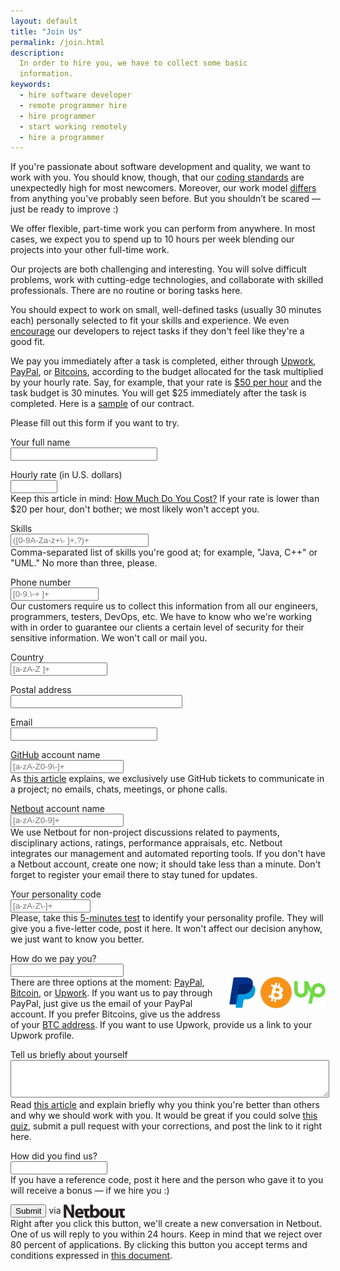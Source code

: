 ```yaml
---
layout: default
title: "Join Us"
permalink: /join.html
description:
  In order to hire you, we have to collect some basic
  information.
keywords:
  - hire software developer
  - remote programmer hire
  - hire programmer
  - start working remotely
  - hire a programmer
---
```


If you're passionate about software development
and quality, we want to work with you. You should know,
though, that our [coding standards](http://www.yegor256.com/2014/08/13/strict-code-quality-control.html)
are unexpectedly high for most newcomers. Moreover, our work model
[differs](http://www.yegor256.com/2014/04/17/how-xdsd-is-different.html)
from anything you've probably seen before. But you
shouldn’t be scared &mdash; just be ready to improve :)

We offer flexible, part-time work you can perform
from anywhere. In most cases, we expect you to spend up
to 10 hours per week blending our projects into your other full-time work.

Our projects are both challenging and interesting. You
will solve difficult problems, work with cutting-edge technologies,
and collaborate with skilled professionals. There are no
routine or boring tasks here.

You should expect to work on small, well-defined tasks
(usually 30 minutes each) personally selected to fit your
skills and experience. We even [encourage](http://www.yegor256.com/2014/04/13/no-obligations-principle.html)
our developers to reject
tasks if they don't feel like they're a good fit.

We pay you immediately after a task is completed, either
through [Upwork](http://www.upwork.com), [PayPal](http://www.paypal.com),
or [Bitcoins](https://bitcoin.org/en/),
according to the budget allocated for the task multiplied by your hourly rate.
Say, for example, that your rate is [$50 per hour](http://www.yegor256.com/2014/10/29/how-much-do-you-cost.html)
and the task budget is 30 minutes.
You will get $25 immediately after the task is completed. Here is a
[sample](/engineer.pdf) of our contract.

Please fill out this form if you want to try.

<form name="form" id="form" data-ng-submit="submit('#form');">
  <p>
    <label>Your full name</label>
    <br/>
    <input name="name" style="width:17em" tabindex="1"
      maxlength="100" data-ng-model="name" required/>
  </p>
  <p>
    <label>Hourly rate (in U.S. dollars)</label>
    <br/>
    <input name="rate" type="number" tabindex="2"
      style="width:5em" data-ng-model="rate" required/><br/>
    <span class="help">Keep this article in mind:
    <a href="http://www.yegor256.com/2014/10/29/how-much-do-you-cost.html">How Much Do You Cost?</a>
    If your rate is lower than $20 per hour, don't bother; we most
    likely won't accept you.</span>
  </p>
  <p>
    <label>Skills</label>
    <br/>
    <input name="skills" tabindex="3"
      pattern="([0-9A-Za-z+\- ]+,?)+" placeholder="([0-9A-Za-z+\- ]+,?)+"
      style="width:16em" maxlength="150" data-ng-model="skills" required/><br/>
    <span class="help">Comma-separated list of skills you're good at; for example,
    "Java, C++" or "UML." No more than three, please.</span>
  </p>
  <p>
    <label>Phone number</label>
    <br/>
    <input name="phone" style="width:10em" tabindex="4"
      pattern="[0-9.\-+ ]+" placeholder="[0-9.\-+ ]+"
      maxlength="20" data-ng-model="phone" required/><br/>
    <span class="help">Our customers require us to collect this information
    from all our engineers, programmers, testers, DevOps, etc. We have
    to know who we're working with in order to guarantee our clients
    a certain level of security for their sensitive information. We won't
    call or mail you.</span>
  </p>
  <p>
    <label>Country</label>
    <br/>
    <input name="country" style="width:11em" tabindex="5"
      pattern="[a-zA-Z ]+" placeholder="[a-zA-Z ]+"
      maxlength="50" data-ng-model="country" required/>
  </p>
  <p>
    <label>Postal address</label>
    <br/>
    <input name="address" style="width:20em" tabindex="6"
      maxlength="150" data-ng-model="address" required/>
  </p>
  <p>
    <label>Email</label>
    <br/>
    <input name="email" type="email" tabindex="7"
      style="width:17em" maxlength="100" data-ng-model="email" required/>
  </p>
  <p>
    <label><a href="https://github.com">GitHub</a> account name</label>
    <br/>
    <input name="github" type="text" tabindex="8"
      placeholder="[a-zA-Z0-9\-]+" pattern="[a-zA-Z0-9\-]+"
      style="width:13em" maxlength="50" data-ng-model="github" required/><br/>
    <span class="help">As <a href="http://www.yegor256.com/2014/10/07/stop-chatting-start-coding.html">this article</a> explains,
    we exclusively use GitHub tickets to communicate in a project; no
    emails, chats, meetings, or phone calls.</span>
  </p>
  <p>
    <label><a href="http://www.netbout.com">Netbout</a> account name</label>
    <br/>
    <input name="netbout" style="width:13em" tabindex="9"
      placeholder="[a-zA-Z0-9]+" pattern="[a-zA-Z0-9]+"
      maxlength="50" data-ng-model="netbout" required/><br/>
    <span class="help">We use Netbout for non-project discussions
    related to payments, disciplinary actions, ratings, performance
    appraisals, etc. Netbout integrates our management and automated
    reporting tools. If you don't have a Netbout account, create one now;
    it should take less than a minute. Don't forget to register your email
    there to stay tuned for updates.</span>
  </p>
  <p>
    <label>Your personality code</label>
    <br/>
    <input name="personality" style="width:9em" tabindex="10"
      placeholder="[a-zA-Z\-]+" pattern="[a-zA-Z\-]+"
      maxlength="8" data-ng-model="personality" required/><br/>
    <span class="help">Please, take
      this <a href="http://www.16personalities.com/">5-minutes test</a>
      to identify your personality profile. They will give you a five-letter
      code, post it here. It won't affect our decision anyhow, we just
      want to know you better.</span>
  </p>
  <p>
    <label>How do we pay you?</label>
    <br/>
    <input name="wallet" style="width:13em" tabindex="11"
      maxlength="100" data-ng-model="wallet" required/><br/>
    <span style="float:right">
      <img src="/images/wallet/paypal.png" style="width:50px;height:50px;" alt="PayPal logo"/>
      <img src="/images/wallet/bitcoin.png" style="width:50px;height:50px;" alt="Bitcoin logo"/>
      <img src="/images/wallet/upwork.png" style="width:50px;height:50px;" alt="Upwork logo"/>
    </span>
    <span class="help">There are three options at the moment:
    <a href="http://www.paypal.com">PayPal</a>,
    <a href="http://www.bitcoin.org">Bitcoin</a>,
    or <a href="http://www.upwork.com">Upwork</a>.
    If you want us to pay through PayPal, just give us the email of
    your PayPal account.
    If you prefer Bitcoins, give us the address of your <a href="https://en.bitcoin.it/wiki/Address">BTC address</a>.
    If you want to use Upwork, provide us a link to your Upwork profile.</span>
  </p>
  <p>
    <label>Tell us briefly about yourself</label>
    <br/>
    <textarea name="info" style="width:100%;height:4em" tabindex="12"
      data-ng-model="info" required></textarea><br/>
    <span class="help">Read <a href="http://www.yegor256.com/2014/10/29/how-much-do-you-cost.html">this article</a>
    and explain briefly why you think you're better than
    others and why we should work with you.
    It would be great if you could solve
    <a href="https://github.com/teamed/quiz">this quiz</a>,
    submit a pull request with your corrections, and post the link
    to it right here.</span>
  </p>
  <p>
    <label>How did you find us?</label>
    <br/>
    <input name="ref" style="width:11em" tabindex="13"
      maxlength="200" data-ng-model="ref" required/><br/>
    <span class="help">If you have a reference code, post it
      here and the person who gave it to you will receive a bonus
      &mdash; if we hire you :)</span>
  </p>
  <p>
    <button id='submit' tabindex="14">Submit</button>
    via
    <img src="/images/netbout-logo.jpg" alt="netbout"
      style="vertical-align:middle;width:100px;height:22px;"/>
    <br/>
    <span class="help">Right after you click this button, we'll create a new
    conversation in Netbout. One of us will reply to you
    within 24 hours. Keep in mind that we reject over 80 percent of
    applications. By clicking this button you accept terms and
    conditions expressed in <a href="/engineer.pdf">this document</a>.</span>
  </p>
</form>

<script src="/js/join.js"></script>
